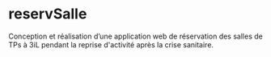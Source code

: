 # reservSalle
Conception et réalisation d’une application web de réservation des salles de TPs à 3iL pendant la reprise d'activité après la crise sanitaire.

